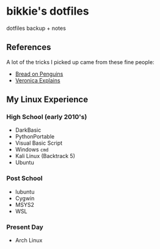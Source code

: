 # bikkie's dotfiles

dotfiles backup + notes


## References

A lot of the tricks I picked up came from these fine people:
 * [Bread on Penguins](https://youtube.com/@BreadOnPenguins)
 * [Veronica Explains](https://youtube.com/@VeronicaExplains)


## My Linux Experience
### High School (early 2010's)
 * DarkBasic
 * PythonPortable
 * Visual Basic Script
 * Windows `cmd`
 * Kali Linux (Backtrack 5)
 * Ubuntu

### Post School
 * lubuntu
 * Cygwin
 * MSYS2
 * WSL

### Present Day
 * Arch Linux
